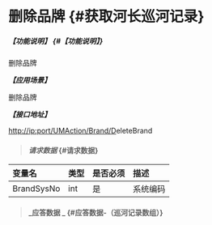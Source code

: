 # 删除品牌 {#获取河长巡河记录}

##### _【功能说明】_ {#【功能说明】}

删除品牌

_**【应用场景】**_

删除品牌

_**【接口地址】**_

[http://ip:port/UMAction/Brand/D](http://ip:port/HMQuery/PatrolRiver/GetPatrolRivers)eleteBrand

> #### _请求数据_ {#请求数据}

| 变量名 | 类型 | 是否必须 | 描述 |
| :--- | :--- | :--- | :--- |
| BrandSysNo | int | 是 | 系统编码 |

> #### _应答数据 _ {#应答数据-（巡河记录数组）}



